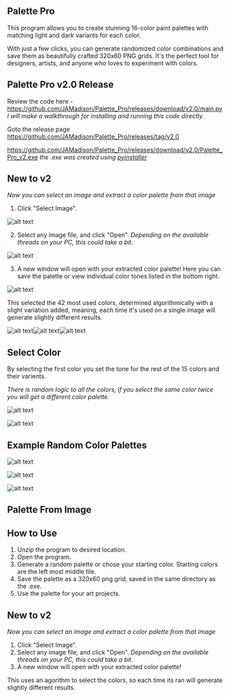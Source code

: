 ## Palette Pro
This program allows you to create stunning 16-color paint palettes with matching light and dark variants for each color. 

With just a few clicks, you can generate randomized color combinations and save them as beautifully crafted 320x60 PNG grids. It's the perfect tool for designers, artists, and anyone who loves to experiment with colors.

## Palette Pro v2.0 Release
Review the code here - https://github.com/JAMadison/Palette_Pro/releases/download/v2.0/main.py *I will make a walkthrough for installing and running this code directly.* 

Goto the release page https://github.com/JAMadison/Palette_Pro/releases/tag/v2.0 

https://github.com/JAMadison/Palette_Pro/releases/download/v2.0/Palette_Pro_v2.exe *the .exe was created using <a href="https://github.com/pyinstaller/pyinstaller">pyinstaller</a>*

## New to v2
*Now you can select an image and extract a color palette from that image*

1. Click "Select Image".

![alt text](Palette_Pro_v2.png "New GUI")

2. Select any image file, and click "Open". *Depending on the available threads on your PC, this could take a bit.*

![alt text](selection.png "image selection")

3. A new window will open with your extracted color palette! Here you can save the palette or view individual color tones listed in the bottom right.

![alt text](example_extraction.png "Plotted Colors")

This selected the 42 most used colors, determined algorithmically with a slight variation added, meaning, each time it's used on a single image will generate slightly different results.

![alt text](example_1_Color_Palette.png "Example Palette 1")![alt text](example_2_Color_Palette.png "Example Palette 2")![alt text](example_3_Color_Palette.png "Example Palette 2")


## Select Color
By selecting the first color you set the tone for the rest of the 15 colors and their varients.

*There is random logic to all the colors, if you select the same color twice you will get a different color palette.*

![alt text](Choose_Starting_Color.png "Select a color to start the palette off of")

![alt text](Choose_Starting_Color_Palette.png "Example of selected color palette")

## Example Random Color Palettes
![alt text](color_palette.png "Example Palette 1")

![alt text](color_palette_2.png "Example Palette 2")

![alt text](color_palette_3.png "Example Palette 3")

## Palette From Image


## How to Use
1. Unzip the program to desired location.
2. Open the program.
3. Generate a random palette or chose your starting color. Starting colors are the left most middle tile.
4. Save the palette as a 320x60 png grid, saved in the same directory as the .exe.
5. Use the palette for your art projects.

## New to v2
*Now you can select an image and extract a color palette from that image*
1. Click "Select Image".
2. Select any image file, and click "Open". *Depending on the available threads on your PC, this could take a bit.*
3. A new window will open with your extracted color palette!

This uses an agorithm to select the colors, so each time its ran will generate slightly different results.
